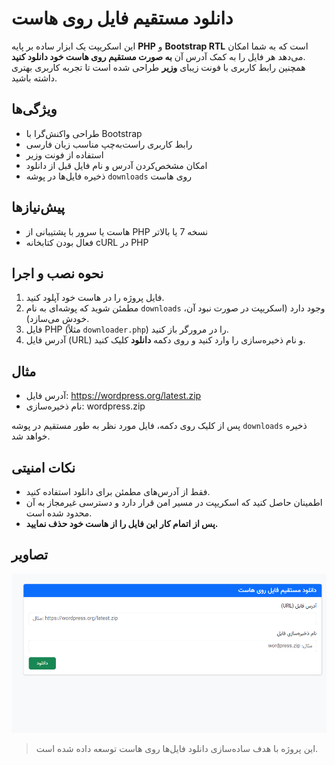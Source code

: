 # دانلود مستقیم فایل روی هاست

این اسکریپت یک ابزار ساده بر پایه **PHP** و **Bootstrap RTL** است که به شما امکان می‌دهد هر فایل را به کمک آدرس آن **به صورت مستقیم روی هاست خود دانلود کنید**.  
همچنین رابط کاربری با فونت زیبای **وزیر** طراحی شده است تا تجربه کاربری بهتری داشته باشید.

## ویژگی‌ها
- طراحی واکنش‌گرا با Bootstrap
- رابط کاربری راست‌به‌چپ مناسب زبان فارسی
- استفاده از فونت وزیر
- امکان مشخص‌کردن آدرس و نام فایل قبل از دانلود
- ذخیره فایل‌ها در پوشه `downloads` روی هاست

## پیش‌نیازها
- هاست یا سرور با پشتیبانی از PHP نسخه 7 یا بالاتر
- فعال بودن کتابخانه cURL در PHP

## نحوه نصب و اجرا
1. فایل پروژه را در هاست خود آپلود کنید.
2. مطمئن شوید که پوشه‌ای به نام `downloads` وجود دارد (اسکریپت در صورت نبود آن، خودش می‌سازد).
3. فایل PHP (مثلاً `downloader.php`) را در مرورگر باز کنید.
4. آدرس فایل (URL) و نام ذخیره‌سازی را وارد کنید و روی دکمه **دانلود** کلیک کنید.

## مثال
- آدرس فایل: https://wordpress.org/latest.zip
- نام ذخیره‌سازی: wordpress.zip

پس از کلیک روی دکمه، فایل مورد نظر به طور مستقیم در پوشه `downloads` ذخیره خواهد شد.

## نکات امنیتی
- فقط از آدرس‌های مطمئن برای دانلود استفاده کنید.
- اطمینان حاصل کنید که اسکریپت در مسیر امن قرار دارد و دسترسی غیرمجاز به آن محدود شده است.
- **پس از اتمام کار این فایل را از هاست خود حذف نمایید.**
## تصاویر
 ![نمایی از اسکریپت](screenshot.png)

> این پروژه با هدف ساده‌سازی دانلود فایل‌ها روی هاست توسعه داده شده است.

